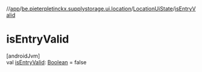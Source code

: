 //[app](../../../index.md)/[be.pieterpletinckx.supplystorage.ui.location](../index.md)/[LocationUiState](index.md)/[isEntryValid](is-entry-valid.md)

# isEntryValid

[androidJvm]\
val [isEntryValid](is-entry-valid.md): [Boolean](https://kotlinlang.org/api/latest/jvm/stdlib/kotlin/-boolean/index.html) = false

